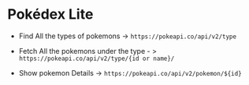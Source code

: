 
# Pokédex Lite

- Find All the types of pokemons -> `https://pokeapi.co/api/v2/type`

- Fetch All the pokemons under the type - > `https://pokeapi.co/api/v2/type/{id or name}/`

- Show pokemon Details -> `https://pokeapi.co/api/v2/pokemon/${id}`



